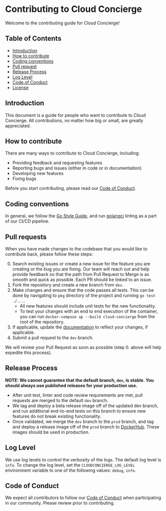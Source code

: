 # Contributing to Cloud Concierge
Welcome to the contributing guide for Cloud Concierge!

## Table of Contents
- [Introduction](#introduction)
- [How to contribute](#how-to-contribute)
- [Coding conventions](#coding-conventions)
- [Pull request](#pull-requests)
- [Release Process](#release-process)
- [Log Level](#log-level)
- [Code of Conduct](#code-of-conduct)
- [License](#license)

## Introduction
This document is a guide for people who want to contribute to Cloud Concierge.
All contributions, no matter how big or small, are greatly appreciated.

## How to contribute
There are many ways to contribute to Cloud Concierge, including:
- Providing feedback and requesting features
- Reporting bugs and issues (either in code or in documentation)
- Developing new features
- Fixing bugs

Before you start contributing, please read our [Code of Conduct](#code-of-conduct).

## Coding conventions
In general, we follow the [Go Style Guide](https://google.github.io/styleguide/go/), and run [golangci](.golangci.yml) linting
as a part of our CI/CD pipeline.

## Pull requests
When you have made changes to the codebase that you would like to contribute back, please follow these steps:

0. Search existing issues or create a new issue for the feature you are creating or the bug you are fixing. Our team will reach out and
help provide feedback so that the path from Pull Request to Merge is as smooth and quick as possible. Each PR should be linked to an issue.
1. Fork the repository and create a new branch from `dev`.
2. Make changes and ensure that the code passes all tests. This can be done by navigating to `pkg` directory of the project and running `go test ./...`.
   - All new features should include unit tests for the new functionality.
   - To test your changes with an end to end execution of the container, you can run `docker-compose up --build cloud-concierge` from the root of the repository.
4. If applicable, update the [documentation](https://docs.cloudconcierge.io) to reflect your changes, if applicable.
5. Submit a pull request to the `dev` branch.

We will review your Pull Request as soon as possible (step 0. above will help expedite this process).

## Release Process
**NOTE: We cannot guarantee that the default branch, `dev`, is stable. You should always use published releases for your production use.**
- After unit test, linter and code review requirements are met, pull requests are merged to the default `dev` branch.
- We tag and deploy a beta release image off of the updated dev branch, and run additional end-to-end tests on this branch to ensure new features do not break existing functionality.
- Once validated, we merge the `dev` branch to the `prod` branch, and tag and deploy a release image off of the `prod` branch to [DockerHub](https://hub.docker.com/r/dragondropcloud/cloud-concierge). These images should be used in production.

## Log Level

We use log levels to control the verbosity of the logs. The default log level is `info`. To change the log level, 
set the `CLOUDCONCIERGE_LOG_LEVEL` environment variable to one of the following values: `debug`, `info`.

## Code of Conduct
We expect all contributors to follow our [Code of Conduct](https://www.contributor-covenant.org/version/2/1/code_of_conduct/) when participating in our community. Please review prior to contributing.
